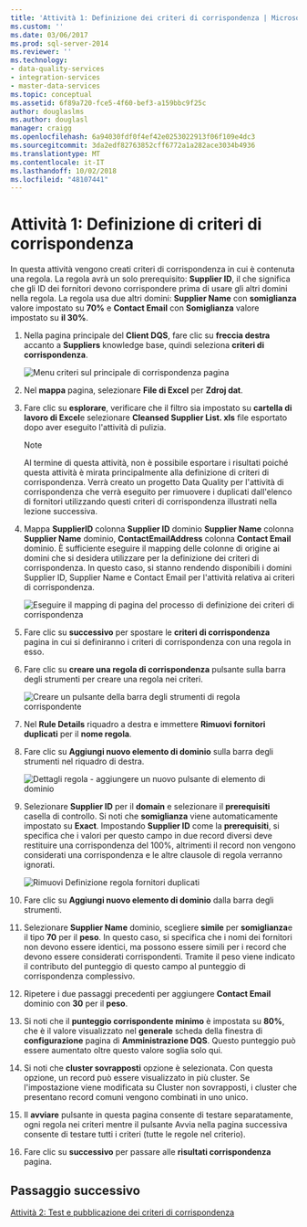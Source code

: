 ```yaml
---
title: 'Attività 1: Definizione dei criteri di corrispondenza | Microsoft Docs'
ms.custom: ''
ms.date: 03/06/2017
ms.prod: sql-server-2014
ms.reviewer: ''
ms.technology:
- data-quality-services
- integration-services
- master-data-services
ms.topic: conceptual
ms.assetid: 6f89a720-fce5-4f60-bef3-a159bbc9f25c
author: douglaslms
ms.author: douglasl
manager: craigg
ms.openlocfilehash: 6a94030fdf0f4ef42e0253022913f06f109e4dc3
ms.sourcegitcommit: 3da2edf82763852cff6772a1a282ace3034b4936
ms.translationtype: MT
ms.contentlocale: it-IT
ms.lasthandoff: 10/02/2018
ms.locfileid: "48107441"
---
```

# <a name="task-1-defining-a-matching-policy"></a>Attività 1: Definizione di criteri di corrispondenza
  In questa attività vengono creati criteri di corrispondenza in cui è contenuta una regola. La regola avrà un solo prerequisito: **Supplier ID**, il che significa che gli ID dei fornitori devono corrispondere prima di usare gli altri domini nella regola. La regola usa due altri domini: **Supplier Name** con **somiglianza** valore impostato su **70%** e **Contact Email** con  **Somiglianza** valore impostato su **il 30%**.  
  
1.  Nella pagina principale del **Client DQS**, fare clic su **freccia destra** accanto a **Suppliers** knowledge base, quindi seleziona **criteri di corrispondenza**.  
  
     ![Menu criteri sul principale di corrispondenza pagina](../../2014/tutorials/media/et-definingamatchingpolicy-01.jpg "Main Menu criteri di corrispondenza pagina")  
  
2.  Nel **mappa** pagina, selezionare **File di Excel** per **Zdroj dat**.  
  
3.  Fare clic su **esplorare**, verificare che il filtro sia impostato su **cartella di lavoro di Excel**e selezionare **Cleansed Supplier List. xls** file esportato dopo aver eseguito l'attività di pulizia.  
  
    > [!NOTE]  
    >  Al termine di questa attività, non è possibile esportare i risultati poiché questa attività è mirata principalmente alla definizione di criteri di corrispondenza. Verrà creato un progetto Data Quality per l'attività di corrispondenza che verrà eseguito per rimuovere i duplicati dall'elenco di fornitori utilizzando questi criteri di corrispondenza illustrati nella lezione successiva.  
  
4.  Mappa **SupplierID** colonna **Supplier ID** dominio **Supplier Name** colonna **Supplier Name** dominio,  **ContactEmailAddress** colonna **Contact Email** dominio. È sufficiente eseguire il mapping delle colonne di origine ai domini che si desidera utilizzare per la definizione dei criteri di corrispondenza. In questo caso, si stanno rendendo disponibili i domini Supplier ID, Supplier Name e Contact Email per l'attività relativa ai criteri di corrispondenza.  
  
     ![Eseguire il mapping di pagina del processo di definizione dei criteri di corrispondenza](../../2014/tutorials/media/et-definingamatchingpolicy-02.jpg "eseguire il mapping di pagina del processo di definizione dei criteri di corrispondenza")  
  
5.  Fare clic su **successivo** per spostare le **criteri di corrispondenza** pagina in cui si definiranno i criteri di corrispondenza con una regola in esso.  
  
6.  Fare clic su **creare una regola di corrispondenza** pulsante sulla barra degli strumenti per creare una regola nei criteri.  
  
     ![Creare un pulsante della barra degli strumenti di regola corrispondente](../../2014/tutorials/media/et-definingamatchingpolicy-03.jpg "creare un pulsante della barra degli strumenti di regola corrispondente")  
  
7.  Nel **Rule Details** riquadro a destra e immettere **Rimuovi fornitori duplicati** per il **nome regola**.  
  
8.  Fare clic su **Aggiungi nuovo elemento di dominio** sulla barra degli strumenti nel riquadro di destra.  
  
     ![Dettagli regola - aggiungere un nuovo pulsante di elemento di dominio](../../2014/tutorials/media/et-definingamatchingpolicy-04.jpg "dettagli regola - aggiungere un nuovo pulsante di elemento di dominio")  
  
9. Selezionare **Supplier ID** per il **domain** e selezionare il **prerequisiti** casella di controllo. Si noti che **somiglianza** viene automaticamente impostato su **Exact**. Impostando **Supplier ID** come la **prerequisiti**, si specifica che i valori per questo campo in due record diversi deve restituire una corrispondenza del 100%, altrimenti il record non vengono considerati una corrispondenza e le altre clausole di regola verranno ignorati.  
  
     ![Rimuovi Definizione regola fornitori duplicati](../../2014/tutorials/media/et-definingamatchingpolicy-05.jpg "Rimuovi fornitori duplicati definizione della regola")  
  
10. Fare clic su **Aggiungi nuovo elemento di dominio** dalla barra degli strumenti.  
  
11. Selezionare **Supplier Name** dominio, scegliere **simile** per **somiglianza**e il tipo **70** per il **peso**.  In questo caso, si specifica che i nomi dei fornitori non devono essere identici, ma possono essere simili per i record che devono essere considerati corrispondenti. Tramite il peso viene indicato il contributo del punteggio di questo campo al punteggio di corrispondenza complessivo.  
  
12. Ripetere i due passaggi precedenti per aggiungere **Contact Email** dominio con **30** per il **peso**.  
  
13. Si noti che il **punteggio corrispondente minimo** è impostata su **80%**, che è il valore visualizzato nel **generale** scheda della finestra di **configurazione** pagina di **Amministrazione DQS**. Questo punteggio può essere aumentato oltre questo valore soglia solo qui.  
  
14. Si noti che **cluster sovrapposti** opzione è selezionata. Con questa opzione, un record può essere visualizzato in più cluster. Se l'impostazione viene modificata su Cluster non sovrapposti, i cluster che presentano record comuni vengono combinati in uno unico.  
  
15. Il **avviare** pulsante in questa pagina consente di testare separatamente, ogni regola nei criteri mentre il pulsante Avvia nella pagina successiva consente di testare tutti i criteri (tutte le regole nel criterio).  
  
16. Fare clic su **successivo** per passare alle **risultati corrispondenza** pagina.  
  
## <a name="next-step"></a>Passaggio successivo  
 [Attività 2: Test e pubblicazione dei criteri di corrispondenza](../../2014/tutorials/task-2-testing-and-publishing-the-matching-policy.md)  
  
  
